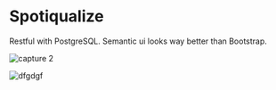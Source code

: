 # Spotiqualize
Restful with PostgreSQL. Semantic ui looks way better than Bootstrap.

![capture 2](https://user-images.githubusercontent.com/28064695/39986559-e170f95c-5716-11e8-8d88-d182ad771754.PNG)

![dfgdgf](https://user-images.githubusercontent.com/28064695/39986603-0753f7be-5717-11e8-9371-51fcdcf0a9f5.PNG)

